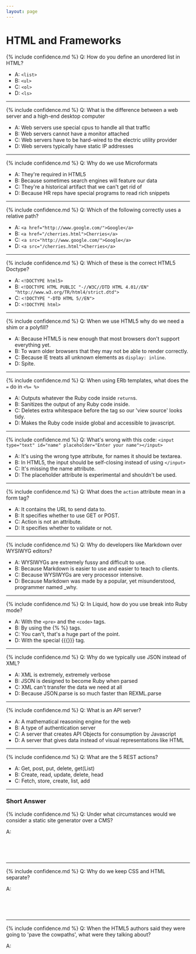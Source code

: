 ```yaml
---
layout: page
---
```

# HTML and Frameworks

{% include confidence.md %}
Q: How do you define an unordered list in HTML?

* A: `<list>`
* B: `<ul>`
* C: `<ol>`
* D: `<ls>`

***

{% include confidence.md %}
Q: What is the difference between a web server and a high-end desktop computer

* A: Web servers use special cpus to handle all that traffic
* B: Web servers cannot have a monitor attached
* C: Web servers have to be hard-wired to the electric utility provider
* D: Web servers typically have static IP addresses

***

{% include confidence.md %}
Q: Why do we use Microformats

* A: They're required in HTML5
* B: Because sometimes search engines will feature our data
* C: They're a historical artifact that we can't get rid of
* D: Because HR reps have special programs to read rich snippets

***

{% include confidence.md %}
Q: Which of the following correctly uses a relative path?

* A: `<a href="http://www.google.com/">Google</a>`
* B: `<a href="/cherries.html">Cherries</a>`
* C: `<a src="http://www.google.com/">Google</a>`
* D: `<a src="/cherries.html">Cherries</a>`

***

{% include confidence.md %}
Q: Which of these is the correct HTML5 Doctype?

* A: `<!DOCTYPE html5>`
* B: `<!DOCTYPE HTML PUBLIC "-//W3C//DTD HTML 4.01//EN" "http://www.w3.org/TR/html4/strict.dtd">`
* C: `<!DOCTYPE "-DTD HTML 5//EN">`
* D: `<!DOCTYPE html>`

***

{% include confidence.md %}
Q: When we use HTML5 why do we need a shim or a polyfill?

* A: Because HTML5 is new enough that most browsers don't support everything yet.
* B: To warn older browsers that they may not be able to render correctly.
* C: Because IE treats all unknown elements as `display: inline`.
* D: Spite.

***

{% include confidence.md %}
Q: When using ERb templates, what does the `=` do in `<%= %>`

* A: Outputs whatever the Ruby code inside `return`s.
* B: Sanitizes the output of any Ruby code inside.
* C: Deletes extra whitespace before the tag so our 'view source' looks tidy.
* D: Makes the Ruby code inside global and accessible to javascript.

***

{% include confidence.md %}
Q: What's wrong with this code: `<input type="text" id="name" placeholder="Enter your name"></input>`

* A: It's using the wrong type attribute, for names it should be textarea.
* B: In HTML5, the input should be self-closing instead of using `</input>`
* C: It's missing the name attribute.
* D: The placeholder attribute is experimental and shouldn't be used.

***

{% include confidence.md %}
Q: What does the `action` attribute mean in a form tag?

* A: It contains the URL to send data to.
* B: It specifies whether to use GET or POST.
* C: Action is not an attribute.
* D: It specifies whether to validate or not.

***

{% include confidence.md %}
Q: Why do developers like Markdown over WYSIWYG editors?

* A: WYSIWYGs are extremely fussy and difficult to use.
* B: Because Markdown is easier to use and easier to teach to clients.
* C: Because WYSIWYGs are very processor intensive.
* D: Because Markdown was made by a popular, yet misunderstood, programmer named \_why.

***

{% include confidence.md %}
Q: In Liquid, how do you use break into Ruby mode?

* A: With the `<pre>` and the `<code>` tags.
* B: By using the &#123;% %&#125; tags.
* C: You can't, that's a huge part of the point.
* D: With the special &#123;&#123;&#123;&#125;&#125;&#125; tag.

***

{% include confidence.md %}
Q: Why do we typically use JSON instead of XML?

* A: XML is extremely, extremely verbose
* B: JSON is designed to become Ruby when parsed
* C: XML can't transfer the data we need at all
* D: Because JSON.parse is so much faster than REXML.parse

***

{% include confidence.md %}
Q: What is an API server?

* A: A mathematical reasoning engine for the web
* B: A type of authentication server
* C: A server that creates API Objects for consumption by Javascript
* D: A server that gives data instead of visual representations like HTML

***

{% include confidence.md %}
Q: What are the 5 REST actions?

* A: Get, post, put, delete, get(List)
* B: Create, read, update, delete, head
* C: Fetch, store, create, list, add

***

### Short Answer

{% include confidence.md %}
Q: Under what circumstances would we consider a static site generator over a CMS?

A:
<p>&nbsp;</p>
<p>&nbsp;</p>

***

{% include confidence.md %}
Q: Why do we keep CSS and HTML separate?

A:
<p>&nbsp;</p>
<p>&nbsp;</p>

***

{% include confidence.md %}
Q: When the HTML5 authors said they were going to 'pave the cowpaths', what were they talking about?

A:
<p>&nbsp;</p>
<p>&nbsp;</p>
